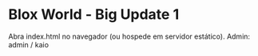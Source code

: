 # Blox World - Big Update 1
Abra index.html no navegador (ou hospede em servidor estático).
Admin: admin / kaio
